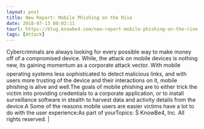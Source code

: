 ```yaml
---
layout: post
title: New Report: Mobile Phishing on the Rise
date: 2018-07-13 00:02:11
tourl: https://blog.knowbe4.com/new-report-mobile-phishing-on-the-rise
tags: [Attack]
---
```

Cybercriminals are always looking for every possible way to make money off of a compromised device. While, the attack on mobile devices is nothing new, its gaining momentum as a corporate attack vector. With mobile operating systems less sophisticated to detect malicious links, and with users more trusting of the device and their interactions on it, mobile phishing is alive and well.The goals of mobile phishing are to either trick the victim into providing credentials to a corporate application, or to install surveillance software in stealth to harvest data and activity details from the device.A Some of the reasons mobile users are easier victims have a lot to do with the user experience:As part of yourTopics: Š KnowBe4, Inc. All rights reserved. | 